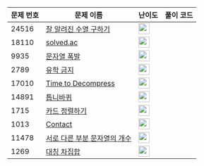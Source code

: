 | 문제 번호 | 문제 이름 | 난이도 | 풀이 코드 |
| --- | --- | --- | --- |
| 24516 | [잘 알려진 수열 구하기](https://www.acmicpc.net/problem/24516) | <img height="25px" width="25px=" src="https://static.solved.ac/tier_small/8.svg"/> |  |
| 18110 | [solved.ac](https://www.acmicpc.net/problem/18110) | <img height="25px" width="25px=" src="https://static.solved.ac/tier_small/7.svg"/> |  |
| 9935 | [문자열 폭발](https://www.acmicpc.net/problem/9935) | <img height="25px" width="25px=" src="https://static.solved.ac/tier_small/12.svg"/> |  |
| 2789 | [유학 금지](https://www.acmicpc.net/problem/2789) | <img height="25px" width="25px=" src="https://static.solved.ac/tier_small/4.svg"/> |  |
| 17010 | [Time to Decompress](https://www.acmicpc.net/problem/17010) | <img height="25px" width="25px=" src="https://static.solved.ac/tier_small/2.svg"/> |  |
| 14891 | [톱니바퀴](https://www.acmicpc.net/problem/14891) | <img height="25px" width="25px=" src="https://static.solved.ac/tier_small/11.svg"/> |  |
| 1715 | [카드 정렬하기](https://www.acmicpc.net/problem/1715) | <img height="25px" width="25px=" src="https://static.solved.ac/tier_small/12.svg"/> |  |
| 1013 | [Contact](https://www.acmicpc.net/problem/1013) | <img height="25px" width="25px=" src="https://static.solved.ac/tier_small/11.svg"/> |  |
| 11478 | [서로 다른 부분 문자열의 개수](https://www.acmicpc.net/problem/11478) | <img height="25px" width="25px=" src="https://static.solved.ac/tier_small/8.svg"/> |  |
| 1269 | [대칭 차집합](https://www.acmicpc.net/problem/1269) | <img height="25px" width="25px=" src="https://static.solved.ac/tier_small/7.svg"/> |  |
